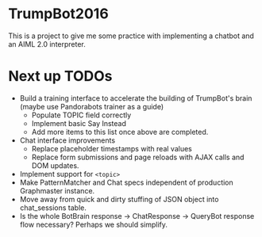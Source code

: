 # TrumpBot2016

This is a project to give me some practice with implementing a chatbot
and an AIML 2.0 interpreter.

# Next up TODOs

* Build a training interface to accelerate the building of TrumpBot's brain (maybe use Pandorabots trainer as a guide)
    * Populate TOPIC field correctly
    * Implement basic Say Instead
    * Add more items to this list once above are completed.
* Chat interface improvements
    * Replace placeholder timestamps with real values
    * Replace form submissions and page reloads with AJAX calls and DOM updates.	
* Implement support for `<topic>`
* Make PatternMatcher and Chat specs independent of production Graphmaster instance.
* Move away from quick and dirty stuffing of JSON object into chat_sessions table.
* Is the whole BotBrain response -> ChatResponse -> QueryBot response flow necessary? Perhaps we should simplify.


